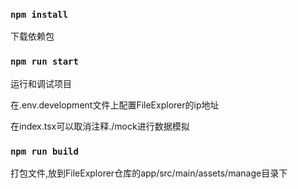 ### `npm install`

下载依赖包

### `npm run start`

运行和调试项目

在.env.development文件上配置FileExplorer的ip地址

在index.tsx可以取消注释./mock进行数据模拟

### `npm run build`

打包文件,放到FileExplorer仓库的app/src/main/assets/manage目录下